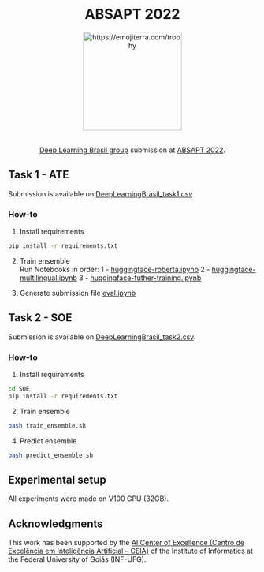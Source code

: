 <br />
<div align="center">
    <h1 align="center">ABSAPT 2022</h1>
    <img src="https://images.emojiterra.com/twitter/v14.0/512px/1f3c6.png" alt="https://emojiterra.com/trophy" width="200">
  
  <br />

  <br />
  
  [Deep Learning Brasil group](https://www.linkedin.com/company/inteligencia-artificial-deep-learning-brasil) submission at [ABSAPT 2022](https://sites.google.com/inf.ufpel.edu.br/absapt2022/).
</div>

## Task 1 - ATE

Submission is available on [DeepLearningBrasil_task1.csv](DeepLearningBrasil_task1.csv).

### How-to

1. Install requirements

```bash
pip install -r requirements.txt
```

2. Train ensemble  
Run Notebooks in order:
1 - [huggingface-roberta.ipynb](ATE/huggingface-roberta.ipynb)
2 - [huggingface-multilingual.ipynb](ATE/huggingface-multilingual.ipynb)
3 - [huggingface-futher-training.ipynb](ATE/huggingface-futher-training.ipynb)

3. Generate submission file
[eval.ipynb](ATE/eval.ipynb)

## Task 2 - SOE

Submission is available on [DeepLearningBrasil_task2.csv](DeepLearningBrasil_task2.csv).

### How-to

1. Install requirements

```bash
cd SOE
pip install -r requirements.txt
```

2. Train ensemble

```bash
bash train_ensemble.sh
```

4. Predict ensemble

```bash
bash predict_ensemble.sh
```

## Experimental setup

All experiments were made on V100 GPU (32GB).

## Acknowledgments

This work has been supported by the [AI Center of Excellence (Centro de Excelência em Inteligência Artificial – CEIA)](https://www.linkedin.com/company/inteligencia-artificial-deep-learning-brasil) of the Institute of Informatics at the Federal University of Goiás (INF-UFG).
